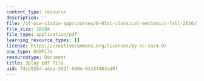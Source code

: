 ```yaml
---
content_type: resource
description: ''
file: /ol-ocw-studio-app/courses/8-01sc-classical-mechanics-fall-2016/74cd9354a4ea392f680e61184463ad8f_FSW9EQNZvxI.pdf
file_size: 10184
file_type: application/pdf
learning_resource_types: []
license: https://creativecommons.org/licenses/by-nc-sa/4.0/
ocw_type: OCWFile
resourcetype: Document
title: 3play pdf file
uid: 74cd9354-a4ea-392f-680e-61184463ad8f
---
```


